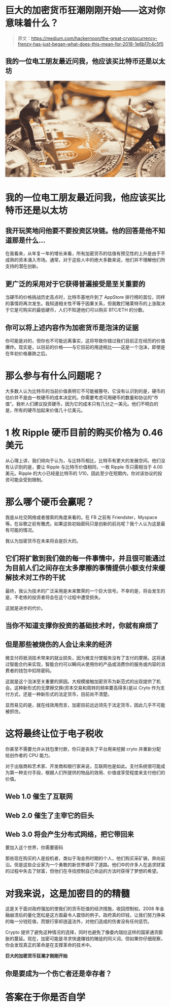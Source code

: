 # 巨大的加密货币狂潮刚刚开始——这对你意味着什么？

> 原文：<https://medium.com/hackernoon/the-great-cryptocurrency-frenzy-has-just-began-what-does-this-mean-for-2018-1e6b17c4c5f5>

## 我的一位电工朋友最近问我，他应该买比特币还是以太坊

![](img/7466d91d639ce5963d5009a51b7e6827.png)

# 我的一位电工朋友最近问我，他应该买比特币还是以太坊

## 我开玩笑地问他要不要投资区块链。他的回答是他不知道那是什么…

在我看来，从年复一年的增长来看，所有加密货币的估值有预见性的上升是由于不成熟的资本涌入市场。通常，对于这些人中的绝大多数来说，他们并不理解他们所支持的潜在创新。

## 更广泛的采用对于它获得普遍接受是至关重要的

当硬币的价格挑战历史高点时，比特币基地升到了 AppStore 排行榜的首位，同样的事情将再次发生。我知道相关性不等于因果关系，但我敢打赌莱特币的上涨取决于它是可购买的最低硬币，人们不知道他们可以购买 BTC/ETH 的分数。

## 你可以将上述内容作为加密货币是泡沫的证据

你可能是对的，但你也不可能远离事实，这将导致你错过我们目前正在经历的价值爆炸。现实是，以目前的价格——与它目前的用途相比——这是一个泡沫，即使是在年初价格暴跌之后。

# 那么参与有什么问题呢？

大多数人认为比特币的当前价值表明它不可能被篡夺。它没有认识到的是，硬币的估价并不是由一枚硬币的成本决定的。你需要考虑可用硬币的数量和协议的“市值”。我听人们建议投资硬币，因为它的成本只有几分之一美元。他们不明白的是，所有的硬币加起来价值几十亿美元。

# 1 枚 Ripple 硬币目前的购买价格为 0.46 美元

从心理上讲，我们倾向于认为，与比特币相比，比特币有更大的发展空间。他们没有认识到的是，要让 Ripple 与比特币价值相同，一枚 Ripple 币只需相当于 4.00 美元。Ripple 的大小已经是比特币的 1/10，因此至少在短期内，你对该协议的投资可能会受到限制。

# 那么哪个硬币会赢呢？

我是从社交网络或者搜索的角度来看的。在 FB 之前有 Friendster，Myspace 等。在谷歌之前有雅虎。如果这些初始密码只是创新的前兆呢？我个人认为这是最有可能的情况。

我认为加密货币在未来将会是巨大的。

## 它们将扩散到我们做的每一件事情中，并且很可能通过为目前人们之间存在太多摩擦的事情提供小额支付来缓解技术对工作的干扰

最终，我认为技术的广泛采用是未来繁荣的一个巨大信号。不幸的是，将会发生的是，不老练的投资者将会在这个过程中遭受损失。

这就是进步的代价。

## 当你不知道支撑你投资的基础技术时，你就有麻烦了

## 但是那些被烧伤的人会让未来的经济

微支付将抵消技术带来的就业损失，因为微支付使服务没有了支付的摩擦。这将通过智能合约来实现，智能合约可以瞬间从使用你的产品或消费你的服务或内容的消费者的钱包中扣除密码。

这就是这个泡沫至关重要的原因。大规模接触加密货币为新范式的出现提供了机会。这种新形式的无摩擦交换(资本交易和周转的频率要高得多)是以 Cryto 作为支付方式，还是一种新形式的法定货币，目前尚不清楚。

显而易见的是，就在线效用而言，加密目前远远领先于法定货币，因此几乎不可能被抓住。

# 这将最终让位于电子税收

你甚至不需要允许从钱包里付款，你只是丧失了平台用来挖掘 cryto 并重新分配给创作者的 CPU 能力。

对于出版商和艺术家、开发商和银行家来说，互联网也是如此。支付系统很可能成为第一种支付手段，根据人们所提供的物品的效用、价值或享受程度来支付他们的价值。

## Web 1.0 催生了互联网

## Web 2.0 催生了主宰它的巨头

## Web 3.0 将会产生分布式网络，把它带回来

要加入这个世界，你需要密码

那些现在购买的人是投机者，类似于淘金热时期的个人，他们购买采矿镐，奔向前沿。但是这些企业家为一个勇敢的新世界铺平了道路。他们中的许多人在追求财富的过程中失去了财富，但他们在寻找控制自己命运的方法时获得了梦想的希望。

# 对我来说，这是加密目的的精髓

这是关于面对政府强加的使我们的货币贬值的经济措施，收回控制权。2008 年金融崩溃后的量化宽松是这方面最令人震惊的例子。政府真的印钱，让我们努力挣来的每一分钱贬值，而银行家却逍遥法外，对他们造成的伤害没有任何惩罚。

Crypto 提供了避免这种情况的选择，同时也避免了像委内瑞拉这样的国家通货膨胀的蔓延。现在，加密可能是寻求快速赚钱的赌徒的同义词，但如果你仔细观察，你会发现真正的革命是在支撑革命的技术中。

**巨大的加密货币狂潮才刚刚开始**

## 你是要成为一个伤亡者还是幸存者？

# 答案在于你是否自学